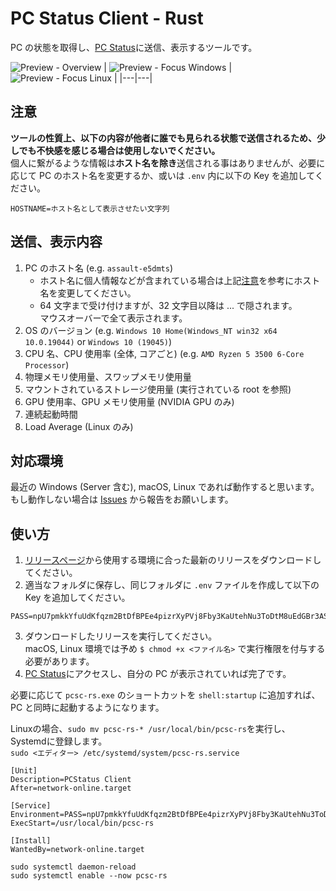 # PC Status Client - Rust

PC の状態を取得し、[PC Status](https://pc-stats.eov2.com/)に送信、表示するツールです。

![Preview - Overview](https://cdn.discordapp.com/attachments/916525261409898527/1070176168948539452/0UAAAAASUVORK5CYII.png)
| ![Preview - Focus Windows](https://cdn.discordapp.com/attachments/1113337313787916349/1172992924917702696/image.png) | ![Preview - Focus Linux](https://cdn.discordapp.com/attachments/1113337313787916349/1172992925186134136/image.png) |
|---|---|

## 注意

**ツールの性質上、以下の内容が他者に誰でも見られる状態で送信されるため、少しでも不快感を感じる場合は使用しないでください。**\
個人に繋がるような情報は**ホスト名を除き**送信される事はありませんが、必要に応じて PC のホスト名を変更するか、或いは `.env` 内に以下の Key を追加してください。

```env
HOSTNAME=ホスト名として表示させたい文字列
```

## 送信、表示内容

1. PC のホスト名 (e.g. `assault-e5dmts`)
   - ホスト名に個人情報などが含まれている場合は上記[注意](#注意)を参考にホスト名を変更してください。
   - 64 文字まで受け付けますが、32 文字目以降は ... で隠されます。\
     マウスオーバーで全て表示されます。
2. OS のバージョン (e.g. `Windows 10 Home(Windows_NT win32 x64 10.0.19044)` or `Windows 10 (19045)`)
3. CPU 名、CPU 使用率 (全体, コアごと) (e.g. `AMD Ryzen 5 3500 6-Core Processor`)
4. 物理メモリ使用量、スワップメモリ使用量
5. マウントされているストレージ使用量 (実行されている root を参照)
6. GPU 使用率、GPU メモリ使用量 (NVIDIA GPU のみ)
7. 連続起動時間
8. Load Average (Linux のみ)

## 対応環境

最近の Windows (Server 含む), macOS, Linux であれば動作すると思います。\
もし動作しない場合は [Issues](https://github.com/kazukazu123123/pcsc-rs/issues) から報告をお願いします。

## 使い方

1. [リリースページ](https://github.com/kazukazu123123/pcsc-rs/releases)から使用する環境に合った最新のリリースをダウンロードしてください。
2. 適当なフォルダに保存し、同じフォルダに `.env` ファイルを作成して以下の Key を追加してください。

```env
PASS=npU7pmkkYfuUdKfqzm2BtDfBPEe4pizrXyPVj8Fby3KaUtehNu3ToDtM8uEdGBr3AS9LRUkZixtZxuKTvsL2e4BVrfzWWG7RqqVThLWsVLHLaJJ8ekeGuHtLBkfZpBtv
```

3. ダウンロードしたリリースを実行してください。\
   macOS, Linux 環境では予め `$ chmod +x <ファイル名>` で実行権限を付与する必要があります。
4. [PC Status](https://pc-stats.eov2.com/)にアクセスし、自分の PC が表示されていれば完了です。

必要に応じて `pcsc-rs.exe` のショートカットを `shell:startup` に追加すれば、PC と同時に起動するようになります。

Linuxの場合、`sudo mv pcsc-rs-* /usr/local/bin/pcsc-rs`を実行し、Systemdに登録します。\
`sudo <エディター> /etc/systemd/system/pcsc-rs.service`
```
[Unit]
Description=PCStatus Client
After=network-online.target

[Service]
Environment=PASS=npU7pmkkYfuUdKfqzm2BtDfBPEe4pizrXyPVj8Fby3KaUtehNu3ToDtM8uEdGBr3AS9LRUkZixtZxuKTvsL2e4BVrfzWWG7RqqVThLWsVLHLaJJ8ekeGuHtLBkfZpBtv
ExecStart=/usr/local/bin/pcsc-rs

[Install]
WantedBy=network-online.target
```
```
sudo systemctl daemon-reload
sudo systemctl enable --now pcsc-rs
```
